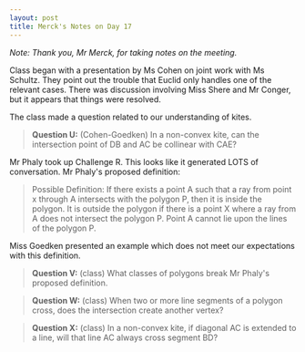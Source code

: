 ```yaml
---
layout: post
title: Merck's Notes on Day 17
---
```


_Note: Thank you, Mr Merck, for taking notes on the meeting._

Class began with a presentation by Ms Cohen on joint work with Ms Schultz. They
point out the trouble that Euclid only handles one of the relevant cases. There
was discussion involving Miss Shere and Mr Conger, but it appears that things
were resolved.

The class made a question related to our understanding of kites.

> **Question U:** (Cohen-Goedken) In a non-convex kite, can the intersection
point of DB and AC be collinear with CAE?

Mr Phaly took up Challenge R. This looks like it generated LOTS of conversation.
Mr Phaly's proposed definition:

> Possible Definition: If there exists a point A such that a ray from point x
through A intersects with the polygon P, then it is inside the polygon. It is
outside the polygon if there is a point X where a ray from A does not intersect
the polygon P. Point A cannot lie upon the lines of the polygon P.

Miss Goedken presented an example which does not meet our expectations with this
definition.

> **Question V:** (class) What classes of polygons break Mr Phaly's proposed
definition.

> **Question W:** (class) When two or more line segments of a polygon cross,
does the intersection create another vertex?

> **Question X:** (class) In a non-convex kite, if diagonal AC is extended to a
line, will that line AC always cross segment BD?
